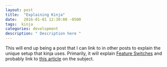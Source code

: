 ```yaml
---
layout: post
title:  "Explaining Kinja"
date:   2016-01-01 12:30:00 -0500
tags:  kinja
categories: development
description: " Description here "
---
```



This will end up being a post that I can link to in other posts to explain the unique setup that kinja uses. Primarily, it will explain [Feature Switches](https://en.wikipedia.org/wiki/Feature_toggle) and probably link to [this article](https://martinfowler.com/articles/feature-toggles.html) on the subject.

